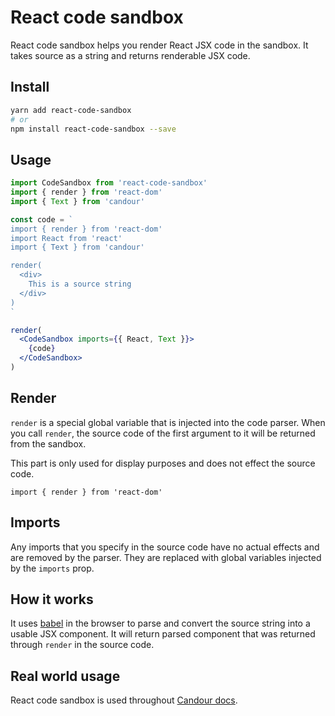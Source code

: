 # React code sandbox

React code sandbox helps you render React JSX code in the sandbox. It
takes source as a string and returns renderable JSX code.

## Install

```sh
yarn add react-code-sandbox
# or
npm install react-code-sandbox --save
```

## Usage

```jsx
import CodeSandbox from 'react-code-sandbox'
import { render } from 'react-dom'
import { Text } from 'candour'

const code = `
import { render } from 'react-dom'
import React from 'react'
import { Text } from 'candour'

render(
  <div>
    This is a source string
  </div>
)
`

render(
  <CodeSandbox imports={{ React, Text }}>
    {code}
  </CodeSandbox>
)
```

## Render

`render` is a special global variable that is injected into the code parser.
When you call `render`, the source code of the first argument to it will be
returned from the sandbox.

This part is only used for display purposes and does not effect the source code.
```
import { render } from 'react-dom'
```

## Imports

Any imports that you specify in the source code have no actual effects and are
removed by the parser. They are replaced with global variables injected by
the `imports` prop.

## How it works

It uses [babel](https://babeljs.io) in the browser to parse and convert the
source string into a usable JSX component. It will return parsed component
that was returned through `render` in the source code.

## Real world usage

React code sandbox is used throughout [Candour docs](https://candour.pro).
